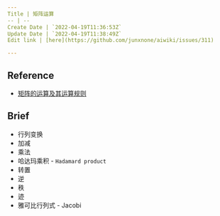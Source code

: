 ```yaml
---
Title | 矩阵运算
-- | --
Create Date | `2022-04-19T11:36:53Z`
Update Date | `2022-04-19T11:38:49Z`
Edit link | [here](https://github.com/junxnone/aiwiki/issues/311)

---
```

## Reference
- [矩阵的运算及其运算规则](http://www2.edu-edu.com.cn/lesson_crs78/self/j_0022/soft/ch0605.html)


## Brief
- 行列变换
- 加减
- 乘法
- 哈达玛乘积 - `Hadamard product`
- 转置
- 逆
- 秩
- 迹
- 雅可比行列式 - Jacobi




